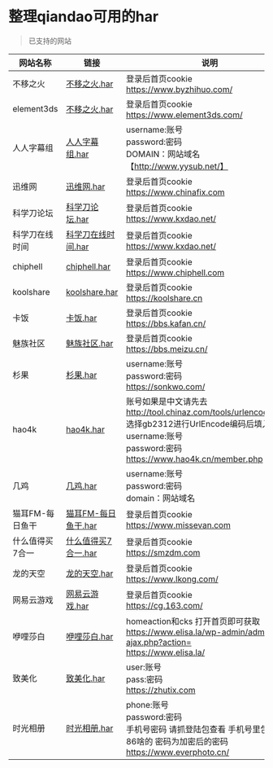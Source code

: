 # 整理qiandao可用的har

> 已支持的网站

网站名称 | 链接 | 说明
--- | --- | ---
不移之火 | [不移之火.har](https://github.com/wjf0214/qd-templates/blob/master/%E4%B8%8D%E7%A7%BB%E4%B9%8B%E7%81%AB.har) | 登录后首页cookie<br>https://www.byzhihuo.com/
element3ds | [不移之火.har](https://github.com/wjf0214/qd-templates/blob/master/element3ds.har) | 登录后首页cookie<br>https://www.element3ds.com/
人人字幕组 | [人人字幕组.har](https://github.com/wjf0214/qd-templates/blob/master/%E4%BA%BA%E4%BA%BA%E5%AD%97%E5%B9%95%E7%BB%84.har) | username:账号<br>password:密码<br>DOMAIN：网站域名【http://www.yysub.net/】
迅维网 | [迅维网.har](https://github.com/wjf0214/qd-templates/blob/master/%E8%BF%85%E7%BB%B4%E7%BD%91.har) | 登录后首页cookie<br>https://www.chinafix.com
科学刀论坛 | [科学刀论坛.har](https://github.com/wjf0214/qd-templates/blob/master/%E7%A7%91%E5%AD%A6%E5%88%80%E8%AE%BA%E5%9D%9B.har) | 登录后首页cookie<br>https://www.kxdao.net/
科学刀在线时间 | [科学刀在线时间.har](https://github.com/wjf0214/qd-templates/blob/master/%E7%A7%91%E5%AD%A6%E5%88%80%E5%9C%A8%E7%BA%BF%E6%97%B6%E9%97%B4.har) | 登录后首页cookie<br>https://www.kxdao.net/
chiphell | [chiphell.har](https://github.com/wjf0214/qd-templates/blob/master/chiphell.har) | 登录后首页cookie<br>https://www.chiphell.com
koolshare | [koolshare.har](https://github.com/wjf0214/qd-templates/blob/master/koolshare.har) | 登录后首页cookie<br>https://koolshare.cn
卡饭 | [卡饭.har](https://github.com/wjf0214/qd-templates/blob/master/%E5%8D%A1%E9%A5%AD.har) | 登录后首页cookie<br>https://bbs.kafan.cn/
魅族社区 | [魅族社区.har](https://github.com/wjf0214/qd-templates/blob/master/%E9%AD%85%E6%97%8F%E7%A4%BE%E5%8C%BA.har) | 登录后首页cookie<br>https://bbs.meizu.cn/
杉果 | [杉果.har](https://github.com/wjf0214/qd-templates/blob/master/%E6%9D%89%E6%9E%9C.har) | username:账号<br>password:密码<br>https://sonkwo.com/
hao4k | [hao4k.har](https://github.com/wjf0214/qd-templates/blob/master/hao4k.har) | 账号如果是中文请先去 http://tool.chinaz.com/tools/urlencode.aspx  选择gb2312进行UrlEncode编码后填入。<br>username:账号<br>password:密码<br>https://www.hao4k.cn/member.php
几鸡 | [几鸡.har](https://github.com/wjf0214/qd-templates/blob/master/%E5%87%A0%E9%B8%A1.har) | username:账号<br>password:密码<br>domain：网站域名
猫耳FM-每日鱼干 | [猫耳FM-每日鱼干.har](https://github.com/wjf0214/qd-templates/blob/master/%E7%8C%AB%E8%80%B3FM-%E6%AF%8F%E6%97%A5%E9%B1%BC%E5%B9%B2.har) | 登录后首页cookie<br>https://www.missevan.com
什么值得买7合一 | [什么值得买7合一.har](https://github.com/wjf0214/qd-templates/blob/master/%E4%BB%80%E4%B9%88%E5%80%BC%E5%BE%97%E4%B9%B07%E5%90%88%E4%B8%80.har) | 登录后首页cookie<br>https://smzdm.com
龙的天空 | [龙的天空.har](https://github.com/wjf0214/qd-templates/blob/master/%E9%BE%99%E7%9A%84%E5%A4%A9%E7%A9%BA.har) | 登录后首页cookie<br>https://www.lkong.com/
网易云游戏 | [网易云游戏.har](https://github.com/wjf0214/qd-templates/blob/master/%E7%BD%91%E6%98%93%E4%BA%91%E6%B8%B8%E6%88%8F.har) | 登录后首页cookie<br>https://cg.163.com/
咿哩莎白 | [咿哩莎白.har](https://github.com/wjf0214/qd-templates/blob/master/%E5%92%BF%E5%93%A9%E8%8E%8E%E7%99%BD.har) | homeaction和cks 打开首页即可获取 https://www.elisa.la/wp-admin/admin-ajax.php?action=  <br>https://www.elisa.la/
致美化 | [致美化.har](https://github.com/wjf0214/qd-templates/blob/master/%E8%87%B4%E7%BE%8E%E5%8C%96.har) | user:账号<br>pass:密码<br>https://zhutix.com
时光相册 | [时光相册.har](https://github.com/wjf0214/qd-templates/blob/master/%E6%97%B6%E5%85%89%E7%9B%B8%E5%86%8C.har) | phone:账号<br>password:密码<br>手机号密码 请抓登陆包查看 手机号里包括区号 86啥的 密码为加密后的密码<br>https://www.everphoto.cn/